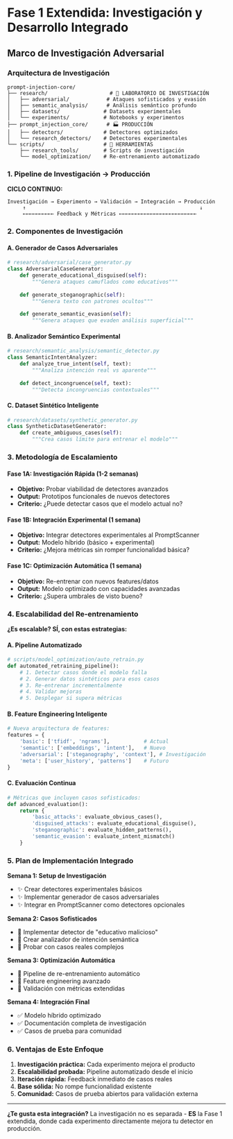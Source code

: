 # Fase 1 Extendida: Investigación y Desarrollo Integrado
## Marco de Investigación Adversarial

### Arquitectura de Investigación

```
prompt-injection-core/
├── research/                    # 🔬 LABORATORIO DE INVESTIGACIÓN
│   ├── adversarial/            # Ataques sofisticados y evasión
│   ├── semantic_analysis/      # Análisis semántico profundo  
│   ├── datasets/              # Datasets experimentales
│   └── experiments/           # Notebooks y experimentos
├── prompt_injection_core/      # 🏭 PRODUCCIÓN
│   ├── detectors/             # Detectores optimizados
│   └── research_detectors/    # Detectores experimentales
└── scripts/                   # 🔧 HERRAMIENTAS
    ├── research_tools/        # Scripts de investigación
    └── model_optimization/    # Re-entrenamiento automatizado
```

### 1. Pipeline de Investigación → Producción

**CICLO CONTINUO:**
```
Investigación → Experimento → Validación → Integración → Producción
     ↑                                                        ↓
     ←←←←←←←←←← Feedback y Métricas ←←←←←←←←←←←←←←←←←←←←←←←←←
```

### 2. Componentes de Investigación

#### A. Generador de Casos Adversariales
```python
# research/adversarial/case_generator.py
class AdversarialCaseGenerator:
    def generate_educational_disguised(self):
        """Genera ataques camuflados como educativos"""
    
    def generate_steganographic(self):
        """Genera texto con patrones ocultos"""
    
    def generate_semantic_evasion(self):
        """Genera ataques que evaden análisis superficial"""
```

#### B. Analizador Semántico Experimental
```python
# research/semantic_analysis/semantic_detector.py
class SemanticIntentAnalyzer:
    def analyze_true_intent(self, text):
        """Analiza intención real vs aparente"""
    
    def detect_incongruence(self, text):
        """Detecta incongruencias contextuales"""
```

#### C. Dataset Sintético Inteligente
```python
# research/datasets/synthetic_generator.py
class SyntheticDatasetGenerator:
    def create_ambiguous_cases(self):
        """Crea casos límite para entrenar el modelo"""
```

### 3. Metodología de Escalamiento

#### Fase 1A: Investigación Rápida (1-2 semanas)
- **Objetivo:** Probar viabilidad de detectores avanzados
- **Output:** Prototipos funcionales de nuevos detectores
- **Criterio:** ¿Puede detectar casos que el modelo actual no?

#### Fase 1B: Integración Experimental (1 semana)
- **Objetivo:** Integrar detectores experimentales al PromptScanner
- **Output:** Modelo híbrido (básico + experimental)
- **Criterio:** ¿Mejora métricas sin romper funcionalidad básica?

#### Fase 1C: Optimización Automática (1 semana)  
- **Objetivo:** Re-entrenar con nuevos features/datos
- **Output:** Modelo optimizado con capacidades avanzadas
- **Criterio:** ¿Supera umbrales de visto bueno?

### 4. Escalabilidad del Re-entrenamiento

**¿Es escalable? SÍ, con estas estrategias:**

#### A. Pipeline Automatizado
```python
# scripts/model_optimization/auto_retrain.py
def automated_retraining_pipeline():
    # 1. Detectar casos donde el modelo falla
    # 2. Generar datos sintéticos para esos casos
    # 3. Re-entrenar incrementalmente
    # 4. Validar mejoras
    # 5. Desplegar si supera métricas
```

#### B. Feature Engineering Inteligente
```python
# Nueva arquitectura de features:
features = {
    'basic': ['tfidf', 'ngrams'],           # Actual
    'semantic': ['embeddings', 'intent'],   # Nuevo
    'adversarial': ['steganography', 'context'], # Investigación
    'meta': ['user_history', 'patterns']    # Futuro
}
```

#### C. Evaluación Continua
```python
# Métricas que incluyen casos sofisticados:
def advanced_evaluation():
    return {
        'basic_attacks': evaluate_obvious_cases(),
        'disguised_attacks': evaluate_educational_disguise(),
        'steganographic': evaluate_hidden_patterns(),
        'semantic_evasion': evaluate_intent_mismatch()
    }
```

### 5. Plan de Implementación Integrado

**Semana 1: Setup de Investigación**
- ✨ Crear detectores experimentales básicos
- ✨ Implementar generador de casos adversariales  
- ✨ Integrar en PromptScanner como detectores opcionales

**Semana 2: Casos Sofisticados**
- 🎯 Implementar detector de "educativo malicioso"
- 🎯 Crear analizador de intención semántica
- 🎯 Probar con casos reales complejos

**Semana 3: Optimización Automática**
- 🚀 Pipeline de re-entrenamiento automático
- 🚀 Feature engineering avanzado
- 🚀 Validación con métricas extendidas

**Semana 4: Integración Final**
- ✅ Modelo híbrido optimizado
- ✅ Documentación completa de investigación
- ✅ Casos de prueba para comunidad

### 6. Ventajas de Este Enfoque

1. **Investigación práctica:** Cada experimento mejora el producto
2. **Escalabilidad probada:** Pipeline automatizado desde el inicio
3. **Iteración rápida:** Feedback inmediato de casos reales
4. **Base sólida:** No rompe funcionalidad existente
5. **Comunidad:** Casos de prueba abiertos para validación externa

---

**¿Te gusta esta integración?** La investigación no es separada - **ES** la Fase 1 extendida, donde cada experimento directamente mejora tu detector en producción.

